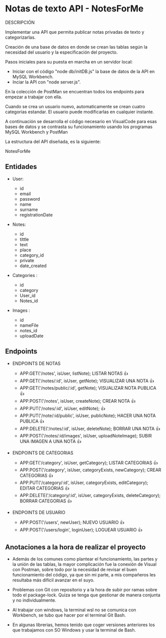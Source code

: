 # Notas de texto API - NotesForMe

DESCRIPCIÓN

Implementar una API que permita publicar notas privadas de texto y categorizarlas.

Creación de una base de datos en donde se crean las tablas según la necesidad del usuario y la especificación del proyecto.

Pasos iniciales para su puesta en marcha en un servidor local:

- Iniciar con el código "node db/initDB.js" la base de datos de la API en MySQL Workbench.
- Inciar la API con "node server.js".

En la colección de PostMan se encuentran todos los endpoints para empezar a trabajar con ella.

Cuando se crea un usuario nuevo, automaticamente se crean cuatro categorias estandar.
El usuario puede modificarlas en cualquier instante.

A continuación se desarrolla el código necesario en VisualCode para esas bases de datos y se contrasta su funcionamiento usando los programas MySQL Workbench y PostMan

La estructura del API diseñada, es la siguiente:

NotesForMe

## Entidades

- User:

  - id
  - email
  - password
  - name
  - surname
  - registrationDate

- Notes:

  - id
  - tittle
  - text
  - place
  - category_id
  - private
  - date_created

- Categories :

  - id
  - category
  - User_id
  - Notes_id

- Images :

  - id
  - nameFile
  - notes_id
  - uploadDate

## Endpoints

- ENDPOINTS DE NOTAS

  - APP.GET('/notes', isUser, listNote); LISTAR NOTAS 👍
  - APP.GET('/notes/:id', isUser, getNote); VISUALIZAR UNA NOTA 👍
  - APP.GET('/notes/public/:id', getNote); VISUALIZAR NOTA PUBLICA 👍
  - APP.POST('/notes', isUser, createNote); CREAR NOTA 👍
  - APP.PUT('/notes/:id', isUser, editNote); 👍
  - APP.PUT('/note/:id/public', isUser, publicNote); HACER UNA NOTA PUBLICA 👍
  - APP.DELETE('/notes/:id', isUser, deleteNote); BORRAR UNA NOTA 👍
  - APP.POST('/notes/:id/images', isUser, uploadNoteImage); SUBIR UNA IMAGEN A UNA NOTA 👍

- ENDPOINTS DE CATEGORIAS

  - APP.GET('/category', isUser, getCategory); LISTAR CATEGORIAS 👍
  - APP.POST('/category', isUser, categoryExists, newCategory); CREAR CATEGORIAS 👍
  - APP.PUT('/category/:id', isUser, categoryExists, editCategory); EDITAR CATEGORIAS 👍
  - APP.DELETE('/category/:id', isUser, categoryExists, deleteCategory); BORRAR CATEGORIAS 👍

- ENDPOINTS DE USUARIO

  - APP.POST('/users', newUser); NUEVO USUARIO 👍
  - APP.POST('/users/login', loginUser); LOGUEAR USUARIO 👍

## Anotaciones a la hora de realizar el proyecto

- Además de los comunes como plantear el funcionamiento, las partes y la unión de las tablas, la mayor complicación fue la conexión de Visual con Postman, sobre todo por la necesidad de revisar el buen funcionamiento del código, ya que sin mi parte, a mis compañeros les resultaba más difícil avanzar en el suyo.

- Problemas con Git con repositorio y a la hora de subir por ramas sobre todo el package-lock. Quiza se tenga que gestionar de manera conjunta y no individualmente.

- Al trabajar con windows, la terminal wsl no se comunica con Workbench, se tubo que hacer por el terminal Git Bash.

- En algunas librerias, hemos tenido que coger versiones anteriores los que trabajamos con SO Windows y usar la terminal de Bash.
